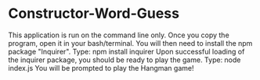# Constructor-Word-Guess

This application is run on the command line only.
Once you copy the program, open it in your bash/terminal.
You will then need to install the npm package "Inquirer".
Type: npm install inquirer
Upon successful loading of the inquirer package, you should be ready to play the game.
Type: node index.js
You will be prompted to play the Hangman game!

